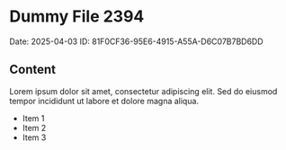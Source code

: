 # Dummy File 2394

Date: 2025-04-03
ID: 81F0CF36-95E6-4915-A55A-D6C07B7BD6DD

## Content

Lorem ipsum dolor sit amet, consectetur adipiscing elit.
Sed do eiusmod tempor incididunt ut labore et dolore magna aliqua.

* Item 1
* Item 2
* Item 3

